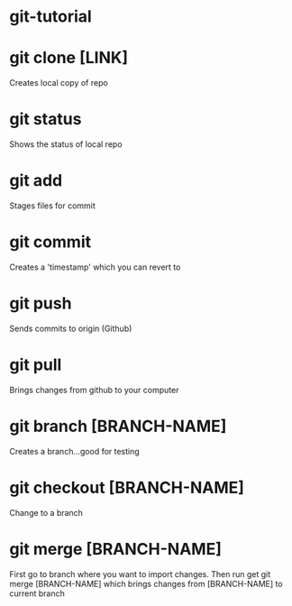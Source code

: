 # git-tutorial

# git clone [LINK]
Creates local copy of repo

# git status
Shows the status of local repo

# git add
Stages files for commit

# git commit 
Creates a 'timestamp' which you can revert to

# git push
Sends commits to origin (Github)

# git pull
Brings changes from github to your computer

# git branch [BRANCH-NAME]
Creates a branch...good for testing

# git checkout [BRANCH-NAME]
Change to a branch

# git merge [BRANCH-NAME]
First go to branch where you want to import changes. Then run get 
git merge [BRANCH-NAME] which brings changes from [BRANCH-NAME] to 
current branch